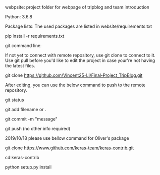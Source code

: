 webpsite: project folder for webpage of tripblog and team introduction

Python: 3.6.8

Package lists: The used packages are listed in website/requirements.txt

pip install -r requirements.txt

git command line:

If not yet to connect with remote repository, use git clone to connect to it.
Use git pull before you'd like to edit the project in case your're not having the latest files.

git clone https://github.com/Vincent25-Li/Final-Project_TripBlog.git


After editing, you can use the below command to push to the remote repository.

git status

git add filename or .

git commit -m "message"

git push (no other info required)


2019/10/18 please use bellow command for Oliver's package

git clone https://www.github.com/keras-team/keras-contrib.git

cd keras-contrib

python setup.py install
